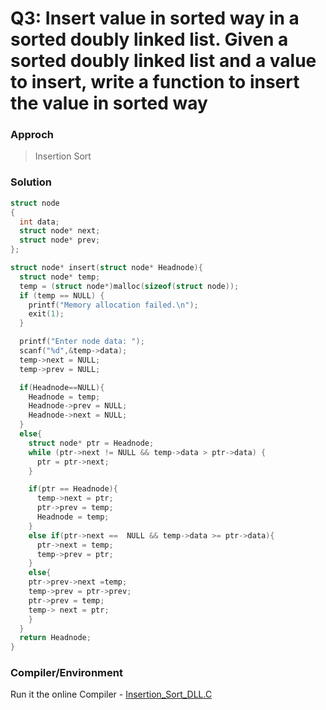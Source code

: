 # Q3: Insert value in sorted way in a sorted doubly linked list. Given a sorted doubly linked list and a value to insert, write a function to insert the value in sorted way


### Approch
> Insertion Sort  

### Solution
```C
struct node
{
  int data;
  struct node* next;
  struct node* prev;
};

struct node* insert(struct node* Headnode){
  struct node* temp;
  temp = (struct node*)malloc(sizeof(struct node));
  if (temp == NULL) {
    printf("Memory allocation failed.\n");
    exit(1);
  }

  printf("Enter node data: ");
  scanf("%d",&temp->data); 
  temp->next = NULL;
  temp->prev = NULL;

  if(Headnode==NULL){
    Headnode = temp;
    Headnode->prev = NULL;
    Headnode->next = NULL;
  }
  else{
    struct node* ptr = Headnode;
    while (ptr->next != NULL && temp->data > ptr->data) {
      ptr = ptr->next;
    }

    if(ptr == Headnode){
      temp->next = ptr;
      ptr->prev = temp;
      Headnode = temp;
    }
    else if(ptr->next ==  NULL && temp->data >= ptr->data){
      ptr->next = temp;
      temp->prev = ptr;
    }
    else{
    ptr->prev->next =temp;
    temp->prev = ptr->prev;
    ptr->prev = temp;
    temp-> next = ptr;
    }
  }
  return Headnode;
}
```

### Compiler/Environment
Run it the online Compiler - [Insertion_Sort_DLL.C](https://replit.com/@AaquilAhamed/Q6-Insertion-Sort-D-linked-List#main.c)
